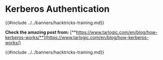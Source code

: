 # Kerberos Authentication

{{#include ../../banners/hacktricks-training.md}}

**Check the amazing post from:** [**https://www.tarlogic.com/en/blog/how-kerberos-works/**](https://www.tarlogic.com/en/blog/how-kerberos-works/)

{{#include ../../banners/hacktricks-training.md}}

